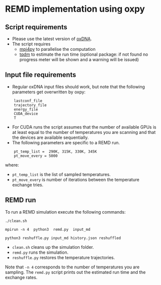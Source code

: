# REMD implementation using oxpy

## Script requirements

- Please use the latest version of [oxDNA](https://github.com/lorenzo-rovigatti/oxDNA).
- The script requires
	- [mpi4py](https://pypi.org/project/mpi4py/) to parallelise the computation
	- [tqdm](https://github.com/tqdm/tqdm) to estimate the run time (optional package: if not found no progress meter will be shown and a warning will be issued)

## Input file requirements
- Regular oxDNA input files should work, but note that the following parameters get overwritten by oxpy:   

```
    lastconf_file 
    trajectory_file 
    energy_file 
    CUDA_device
    T
```

- For CUDA runs the script assumes that the number of available GPUs is at least equal to the number of
temperatures you are scanning and that the devices are available sequentially.
- The following parameters are specific to a REMD run.

```
    pt_temp_list =  290K, 315K, 330K, 345K
    pt_move_every = 5000 
```

where:

- `pt_temp_list` is the list of sampled temperatures.
- `pt_move_every` is number of iterations between the temperature exchange tries.


## REMD run 
To run a REMD simulation execute the following commands:

```shell
./clean.sh

mpirun -n 4  python3  remd.py  input_md

python3 reshuffle.py input_md history.json reshuffled
```

- `clean.sh` cleans up the simulation folder.
- `remd.py`  runs the simulation.
- `reshuffle.py` restores the temperature trajectories.

Note that `-n 4` corresponds to the number of temperatures you are sampling.
The `remd.py` script prints out the estimated run time and the exchange rates.
